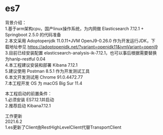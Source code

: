 # es7
背景介绍：<br>
1.基于arm架构cpu，国产linux操作系统，为内网做 Elasticsearch 7.12.1 + Springboot 2.5.0 的代码准备<br>
2.本文采用 Adoptopenjdk 11.0.11+JVM OpenJ9-0.26.0 作为开发运行JDK，下载地址参见 https://adoptopenjdk.net/?variant=openjdk11&jvmVariant=openj9<br>
3.目前已经安装配置 elasticsearch-analysis-ik-7.12.1，也可以事后根据需要替换为hanlp-restful 0.04<br>
4.本工程建议安装和部署 Kibana 7.12.1<br>
5.建议使用 Postman 8.5.1 作为开发测试工具<br>
6.本文开发测试用 Chrome 91.0.4472.77<br>
7.本工程开发 OS 为 macOS Big Sur 11.4

本工程启动的前置条件：<br>
1.必须安装 ES7.12.1并启动<br>
2.推荐启动 Kibana7.12.1<br>


工作更新<br>
2021.6.2<br>
1.es更新了Client由RestHighLevelClient代替TransportClient
